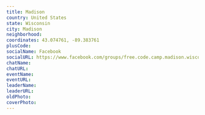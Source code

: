```yaml
---
title: Madison
country: United States
state: Wisconsin
city: Madison
neighborhood: 
coordinates: 43.074761, -89.383761
plusCode:
socialName: Facebook
socialURL: https://www.facebook.com/groups/free.code.camp.madison.wisconsin
chatName:
chatURL:
eventName:
eventURL:
leaderName:
leaderURL:
oldPhoto: 
coverPhoto:
---
```

